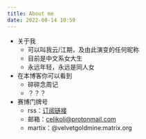 ```yaml
---
title: About me
date: 2022-08-14 10:59
---
```


- 关于我
	- 可以叫我云/江期，及由此演变的任何昵称
	- 目前是中文系女大生
	- 永远年轻，永远是同人女
- 在本博客你可以看到
	- 碎碎念周记
	- ？？？
- 赛博门牌号
	- rss：[订阅链接](https://cloudforent.online/index.xml)
	- 邮箱：celikoli@protonmail.com
	- martix：@velvetgoldmine:matrix.org